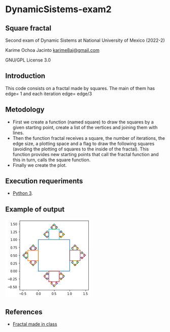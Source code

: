# DynamicSistems-exam2
## Square fractal
Second exam of Dynamic Sistems at National University of Mexico (2022-2)

Karime Ochoa Jacinto karime8aj@gmail.com

GNU/GPL License 3.0
## Introduction
This code consists on a fractal made by squares. The main of them has edge= 1 and each iteration edge= edge/3
## Metodology
- First we create a function (named square) to draw the squares by a given starting point, create a list of the vertices and joining them with lines.
- Then the function fractal receives a square, the number of iterations, the edge size, a plotting space and a flag to draw the following squares (avoiding the plotting of squares to the inside of the fractal). This function provides new starting points that call the fractal function and this in turn, calls the square function. 
- Finally we create the plot.
## Execution requeriments
- [Python 3](https://www.python.org/).
## Example of output
![Fractal](https://github.com/Kadkam8a/DynamicSistems-exam2/blob/main/examen.png)
## References
- [Fractal made in class](https://github.com/giccunam/dynamicsystems2022/blob/main/itztli/fractales/fractal-recursive.py)

